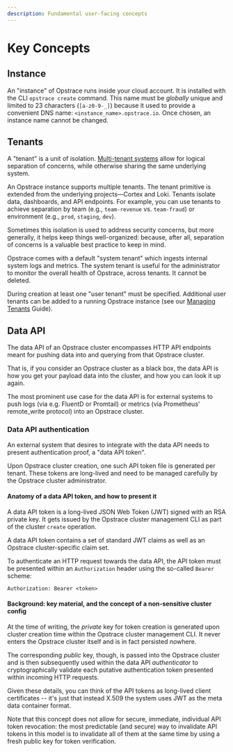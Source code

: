 ```yaml
---
description: Fundamental user-facing concepts
---
```


# Key Concepts

## Instance

An "instance" of Opstrace runs inside your cloud account.
It is installed with the CLI `opstrace create` command.
This name must be _globally_ unique and limited to 23 characters (`[a-z0-9-_]`) because it used to provide a convenient DNS name:  `<instance_name>.opstrace.io`.
Once chosen, an instance name cannot be changed.

## Tenants

A "tenant" is a unit of isolation.
[Multi-tenant systems](https://en.wikipedia.org/wiki/Multitenancy) allow for logical separation of concerns, while otherwise sharing the same underlying system.

An Opstrace instance supports multiple tenants.
The tenant primitive is extended from the underlying projects—Cortex and Loki.
Tenants isolate data, dashboards, and API endpoints.
For example, you can use tenants to achieve separation by team (e.g., `team-revenue` vs. `team-fraud`) or environment (e.g., `prod`, `staging`, `dev`).

Sometimes this isolation is used to address security concerns, but more generally, it helps keep things well-organized: because, after all, separation of concerns is a valuable best practice to keep in mind.

Opstrace comes with a default "system tenant" which ingests internal system logs and metrics.
The system tenant is useful for the administrator to monitor the overall health of Opstrace, across tenants.
It cannot be deleted.

During creation at least one "user tenant" must be specified.
Additional user tenants can be added to a running Opstrace instance (see our [Managing Tenants](../guides/administrator/managing-tenants.md) Guide).

## Data API

The data API of an Opstrace cluster encompasses HTTP API endpoints meant for pushing data into and querying from that Opstrace cluster.

That is, if you consider an Opstrace cluster as a black box, the data API is how you get your payload data into the cluster, and how you can look it up again.

The most prominent use case for the data API is for external systems to push logs \(via e.g.
FluentD or Promtail\) or metrics \(via Prometheus' remote\_write protocol\) into an Opstrace cluster.

### Data API authentication

An external system that desires to integrate with the data API needs to present authentication proof, a "data API token".

Upon Opstrace cluster creation, one such API token file is generated per tenant.
These tokens are long-lived and need to be managed carefully by the Opstrace cluster administrator.

#### Anatomy of a data API token, and how to present it

A data API token is a long-lived JSON Web Token \(JWT\) signed with an RSA private key.
It gets issued by the Opstrace cluster management CLI as part of the cluster `create` operation.

A data API token contains a set of standard JWT claims as well as an Opstrace cluster-specific claim set.

To authenticate an HTTP request towards the data API, the API token must be presented within an `Authorization` header using the so-called `Bearer` scheme:

```text
Authorization: Bearer <token>
```

#### Background: key material, and the concept of a non-sensitive cluster config

At the time of writing, the _private_ key for token creation is generated upon cluster creation time within the Opstrace cluster management CLI.
It never enters the Opstrace cluster itself and is in fact persisted nowhere.

The corresponding _public_ key, though, is passed into the Opstrace cluster and is then subsequently used within the data API _authenticator_ to cryptographically validate each putative authentication token presented within incoming HTTP requests.

Given these details, you can think of the API tokens as long-lived client certificates -- it's just that instead X.509 the system uses JWT as the meta data container format.

Note that this concept does not allow for secure, immediate, individual API token revocation: the most predictable \(and secure\) way to invalidate API tokens in this model is to invalidate all of them at the same time by using a fresh public key for token verification.
